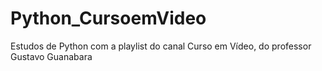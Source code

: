 # Python_CursoemVideo
 Estudos de Python com a playlist do canal Curso em Vídeo, do professor Gustavo Guanabara
